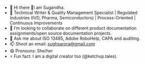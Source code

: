 
- 🔭 Hi there 👋I am Sugandha.
- 🌱 Technical Writer & Quality Management Specialist | Regulated Industries (IVD, Pharma, Semiconductors) | Process-Oriented | Continuous Improvements
- 👯 I’m looking to collaborate on different product documentation assignments/open source documentation projects.
- 💬 Ask me about ISO 13485, Adobe RoboHelp, CAPA and auditing.
- 📫 Shoot an email: sughsarora@gmail.com
- 😄 Pronouns: She/her
- ⚡ Fun fact: I am a digital creator too (@ketchup.tales).

